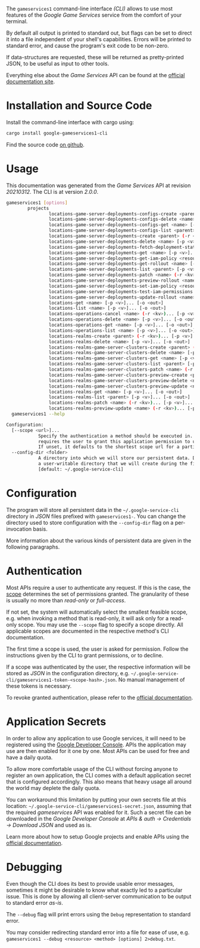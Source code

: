<!---
DO NOT EDIT !
This file was generated automatically from 'src/mako/cli/README.md.mako'
DO NOT EDIT !
-->
The `gameservices1` command-line interface *(CLI)* allows to use most features of the *Google Game Services* service from the comfort of your terminal.

By default all output is printed to standard out, but flags can be set to direct it into a file independent of your shell's
capabilities. Errors will be printed to standard error, and cause the program's exit code to be non-zero.

If data-structures are requested, these will be returned as pretty-printed JSON, to be useful as input to other tools.

Everything else about the *Game Services* API can be found at the
[official documentation site](https://cloud.google.com/solutions/gaming/).

# Installation and Source Code

Install the command-line interface with cargo using:

```bash
cargo install google-gameservices1-cli
```

Find the source code [on github](https://github.com/Byron/google-apis-rs/tree/master/gen/gameservices1-cli).

# Usage

This documentation was generated from the *Game Services* API at revision *20210312*. The CLI is at version *2.0.0*.

```bash
gameservices1 [options]
        projects
                locations-game-server-deployments-configs-create <parent> (-r <kv>)... [-p <v>]... [-o <out>]
                locations-game-server-deployments-configs-delete <name> [-p <v>]... [-o <out>]
                locations-game-server-deployments-configs-get <name> [-p <v>]... [-o <out>]
                locations-game-server-deployments-configs-list <parent> [-p <v>]... [-o <out>]
                locations-game-server-deployments-create <parent> (-r <kv>)... [-p <v>]... [-o <out>]
                locations-game-server-deployments-delete <name> [-p <v>]... [-o <out>]
                locations-game-server-deployments-fetch-deployment-state <name> (-r <kv>)... [-p <v>]... [-o <out>]
                locations-game-server-deployments-get <name> [-p <v>]... [-o <out>]
                locations-game-server-deployments-get-iam-policy <resource> [-p <v>]... [-o <out>]
                locations-game-server-deployments-get-rollout <name> [-p <v>]... [-o <out>]
                locations-game-server-deployments-list <parent> [-p <v>]... [-o <out>]
                locations-game-server-deployments-patch <name> (-r <kv>)... [-p <v>]... [-o <out>]
                locations-game-server-deployments-preview-rollout <name> (-r <kv>)... [-p <v>]... [-o <out>]
                locations-game-server-deployments-set-iam-policy <resource> (-r <kv>)... [-p <v>]... [-o <out>]
                locations-game-server-deployments-test-iam-permissions <resource> (-r <kv>)... [-p <v>]... [-o <out>]
                locations-game-server-deployments-update-rollout <name> (-r <kv>)... [-p <v>]... [-o <out>]
                locations-get <name> [-p <v>]... [-o <out>]
                locations-list <name> [-p <v>]... [-o <out>]
                locations-operations-cancel <name> (-r <kv>)... [-p <v>]... [-o <out>]
                locations-operations-delete <name> [-p <v>]... [-o <out>]
                locations-operations-get <name> [-p <v>]... [-o <out>]
                locations-operations-list <name> [-p <v>]... [-o <out>]
                locations-realms-create <parent> (-r <kv>)... [-p <v>]... [-o <out>]
                locations-realms-delete <name> [-p <v>]... [-o <out>]
                locations-realms-game-server-clusters-create <parent> (-r <kv>)... [-p <v>]... [-o <out>]
                locations-realms-game-server-clusters-delete <name> [-p <v>]... [-o <out>]
                locations-realms-game-server-clusters-get <name> [-p <v>]... [-o <out>]
                locations-realms-game-server-clusters-list <parent> [-p <v>]... [-o <out>]
                locations-realms-game-server-clusters-patch <name> (-r <kv>)... [-p <v>]... [-o <out>]
                locations-realms-game-server-clusters-preview-create <parent> (-r <kv>)... [-p <v>]... [-o <out>]
                locations-realms-game-server-clusters-preview-delete <name> [-p <v>]... [-o <out>]
                locations-realms-game-server-clusters-preview-update <name> (-r <kv>)... [-p <v>]... [-o <out>]
                locations-realms-get <name> [-p <v>]... [-o <out>]
                locations-realms-list <parent> [-p <v>]... [-o <out>]
                locations-realms-patch <name> (-r <kv>)... [-p <v>]... [-o <out>]
                locations-realms-preview-update <name> (-r <kv>)... [-p <v>]... [-o <out>]
  gameservices1 --help

Configuration:
  [--scope <url>]...
            Specify the authentication a method should be executed in. Each scope
            requires the user to grant this application permission to use it.
            If unset, it defaults to the shortest scope url for a particular method.
  --config-dir <folder>
            A directory into which we will store our persistent data. Defaults to
            a user-writable directory that we will create during the first invocation.
            [default: ~/.google-service-cli]

```

# Configuration

The program will store all persistent data in the `~/.google-service-cli` directory in *JSON* files prefixed with `gameservices1-`.  You can change the directory used to store configuration with the `--config-dir` flag on a per-invocation basis.

More information about the various kinds of persistent data are given in the following paragraphs.

# Authentication

Most APIs require a user to authenticate any request. If this is the case, the [scope][scopes] determines the 
set of permissions granted. The granularity of these is usually no more than *read-only* or *full-access*.

If not set, the system will automatically select the smallest feasible scope, e.g. when invoking a
method that is read-only, it will ask only for a read-only scope. 
You may use the `--scope` flag to specify a scope directly. 
All applicable scopes are documented in the respective method's CLI documentation.

The first time a scope is used, the user is asked for permission. Follow the instructions given 
by the CLI to grant permissions, or to decline.

If a scope was authenticated by the user, the respective information will be stored as *JSON* in the configuration
directory, e.g. `~/.google-service-cli/gameservices1-token-<scope-hash>.json`. No manual management of these tokens
is necessary.

To revoke granted authentication, please refer to the [official documentation][revoke-access].

# Application Secrets

In order to allow any application to use Google services, it will need to be registered using the 
[Google Developer Console][google-dev-console]. APIs the application may use are then enabled for it
one by one. Most APIs can be used for free and have a daily quota.

To allow more comfortable usage of the CLI without forcing anyone to register an own application, the CLI
comes with a default application secret that is configured accordingly. This also means that heavy usage
all around the world may deplete the daily quota.

You can workaround this limitation by putting your own secrets file at this location: 
`~/.google-service-cli/gameservices1-secret.json`, assuming that the required *gameservices* API 
was enabled for it. Such a secret file can be downloaded in the *Google Developer Console* at 
*APIs & auth -> Credentials -> Download JSON* and used as is.

Learn more about how to setup Google projects and enable APIs using the [official documentation][google-project-new].


# Debugging

Even though the CLI does its best to provide usable error messages, sometimes it might be desirable to know
what exactly led to a particular issue. This is done by allowing all client-server communication to be 
output to standard error *as-is*.

The `--debug` flag will print errors using the `Debug` representation to standard error.

You may consider redirecting standard error into a file for ease of use, e.g. `gameservices1 --debug <resource> <method> [options] 2>debug.txt`.


[scopes]: https://developers.google.com/+/api/oauth#scopes
[revoke-access]: http://webapps.stackexchange.com/a/30849
[google-dev-console]: https://console.developers.google.com/
[google-project-new]: https://developers.google.com/console/help/new/